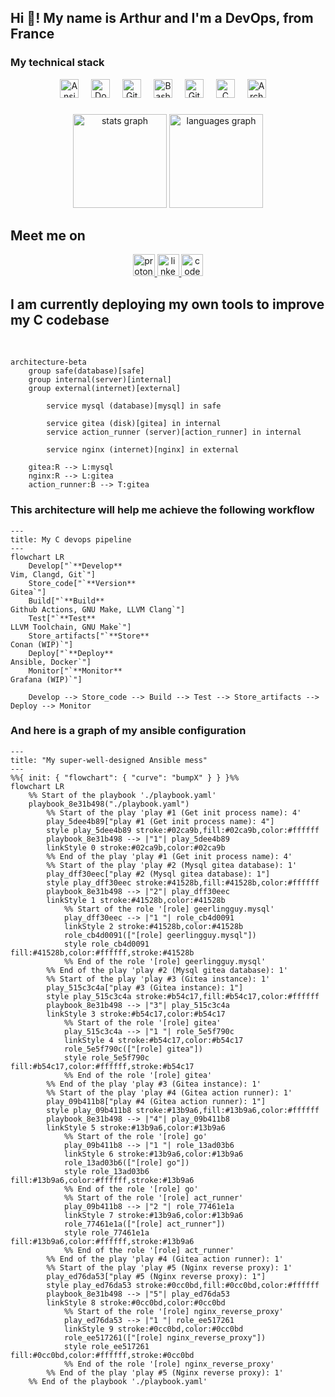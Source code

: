 <h2 align="left">Hi 👋! My name is Arthur and I'm a DevOps, from France</h2>

###

<h3> My technical stack </h3>
<div align="center">
  <img src="https://cdn.jsdelivr.net/gh/devicons/devicon/icons/ansible/ansible-original.svg" height="30" alt="Ansible logo"  />
  <img width="12" />
  <img src="https://cdn.jsdelivr.net/gh/devicons/devicon/icons/docker/docker-original.svg" height="30" alt="Docker logo"  />
  <img width="12" />
  <img src="https://cdn.jsdelivr.net/gh/devicons/devicon/icons/githubactions/githubactions-original.svg" height="30" alt="GitHub Actions logo"  />
  <img width="12" />
  <img src="https://cdn.jsdelivr.net/gh/devicons/devicon/icons/bash/bash-original.svg" height="30" alt="Bash logo"  />
  <img width="12" />
  <img src="https://cdn.jsdelivr.net/gh/devicons/devicon/icons/git/git-original.svg" height="30" alt="Git logo"  />
  <img width="12" />
  <img src="https://cdn.jsdelivr.net/gh/devicons/devicon/icons/c/c-original.svg" height="30" alt="C logo"  />
  <img width="12" />
  <img src="https://cdn.jsdelivr.net/gh/devicons/devicon/icons/archlinux/archlinux-original.svg" height="30" alt="Arch Linux logo"  />
  <img width="12" />
</div>

###

<div align="center">
  <img src="https://github-readme-stats.vercel.app/api?username=boyreau&hide_title=false&hide_rank=true&show_icons=true&include_all_commits=true&count_private=true&disable_animations=false&theme=dracula&locale=en&hide_border=false" height="150" alt="stats graph"  />
  <img src="https://github-readme-stats.vercel.app/api/top-langs?username=boyreau&locale=en&hide_title=false&count_private=false&layout=compact&card_width=320&langs_count=5&theme=dracula&hide_border=false&" height="150" alt="languages graph"  />
</div>

<h2> Meet me on </h2>

<div align="center">
  <a href="mailto:bnzlvosnb@mozmail.com">
    <img src="https://img.shields.io/static/v1?message=ProtonMail&logo=protonmail&label=&color=6D4AFF&logoColor=white&labelColor=&style=for-the-badge" height="35" alt="proton mail logo"  />
  </a>
  <a href="https://www.linkedin.com/in/arthur-b-346985283">
    <img src="https://img.shields.io/static/v1?message=LinkedIn&logo=linkedin&label=&color=0077B5&logoColor=white&labelColor=&style=for-the-badge" height="35" alt="linkedin logo"  />
  </a>
  <a href="https://codeberg.org/zo">
    <img src="https://img.shields.io/static/v1?message=Codeberg&logo=codeberg&label=&color=4793CC&logoColor=white&labelColor=&style=for-the-badge" height="35" alt="codeberg logo"  />
  </a>
</div>

<h2> I am currently deploying my own tools to improve my C codebase </h2>

<br clear="both">

```mermaid
architecture-beta
    group safe(database)[safe]
    group internal(server)[internal]
    group external(internet)[external]

        service mysql (database)[mysql] in safe

        service gitea (disk)[gitea] in internal
        service action_runner (server)[action_runner] in internal

        service nginx (internet)[nginx] in external

    gitea:R --> L:mysql
    nginx:R --> L:gitea
    action_runner:B --> T:gitea
```

###

<h3> This architecture will help me achieve the following workflow </h3>

```mermaid
---
title: My C devops pipeline
---
flowchart LR
    Develop["`**Develop**
Vim, Clangd, Git`"]
    Store_code["`**Version**
Gitea`"]
    Build["`**Build**
Github Actions, GNU Make, LLVM Clang`"]
    Test["`**Test**
LLVM Toolchain, GNU Make`"]
    Store_artifacts["`**Store**
Conan (WIP)`"]
    Deploy["`**Deploy**
Ansible, Docker`"]
    Monitor["`**Monitor**
Grafana (WIP)`"]

    Develop --> Store_code --> Build --> Test --> Store_artifacts --> Deploy --> Monitor
```

<h3> And here is a graph of my ansible configuration </h3>

```mermaid
---
title: "My super-well-designed Ansible mess"
---
%%{ init: { "flowchart": { "curve": "bumpX" } } }%%
flowchart LR
	%% Start of the playbook './playbook.yaml'
	playbook_8e31b498("./playbook.yaml")
		%% Start of the play 'play #1 (Get init process name): 4'
		play_5dee4b89["play #1 (Get init process name): 4"]
		style play_5dee4b89 stroke:#02ca9b,fill:#02ca9b,color:#ffffff
		playbook_8e31b498 --> |"1"| play_5dee4b89
		linkStyle 0 stroke:#02ca9b,color:#02ca9b
		%% End of the play 'play #1 (Get init process name): 4'
		%% Start of the play 'play #2 (Mysql gitea database): 1'
		play_dff30eec["play #2 (Mysql gitea database): 1"]
		style play_dff30eec stroke:#41528b,fill:#41528b,color:#ffffff
		playbook_8e31b498 --> |"2"| play_dff30eec
		linkStyle 1 stroke:#41528b,color:#41528b
			%% Start of the role '[role] geerlingguy.mysql'
			play_dff30eec --> |"1 "| role_cb4d0091
			linkStyle 2 stroke:#41528b,color:#41528b
			role_cb4d0091(["[role] geerlingguy.mysql"])
			style role_cb4d0091 fill:#41528b,color:#ffffff,stroke:#41528b
			%% End of the role '[role] geerlingguy.mysql'
		%% End of the play 'play #2 (Mysql gitea database): 1'
		%% Start of the play 'play #3 (Gitea instance): 1'
		play_515c3c4a["play #3 (Gitea instance): 1"]
		style play_515c3c4a stroke:#b54c17,fill:#b54c17,color:#ffffff
		playbook_8e31b498 --> |"3"| play_515c3c4a
		linkStyle 3 stroke:#b54c17,color:#b54c17
			%% Start of the role '[role] gitea'
			play_515c3c4a --> |"1 "| role_5e5f790c
			linkStyle 4 stroke:#b54c17,color:#b54c17
			role_5e5f790c(["[role] gitea"])
			style role_5e5f790c fill:#b54c17,color:#ffffff,stroke:#b54c17
			%% End of the role '[role] gitea'
		%% End of the play 'play #3 (Gitea instance): 1'
		%% Start of the play 'play #4 (Gitea action runner): 1'
		play_09b411b8["play #4 (Gitea action runner): 1"]
		style play_09b411b8 stroke:#13b9a6,fill:#13b9a6,color:#ffffff
		playbook_8e31b498 --> |"4"| play_09b411b8
		linkStyle 5 stroke:#13b9a6,color:#13b9a6
			%% Start of the role '[role] go'
			play_09b411b8 --> |"1 "| role_13ad03b6
			linkStyle 6 stroke:#13b9a6,color:#13b9a6
			role_13ad03b6(["[role] go"])
			style role_13ad03b6 fill:#13b9a6,color:#ffffff,stroke:#13b9a6
			%% End of the role '[role] go'
			%% Start of the role '[role] act_runner'
			play_09b411b8 --> |"2 "| role_77461e1a
			linkStyle 7 stroke:#13b9a6,color:#13b9a6
			role_77461e1a(["[role] act_runner"])
			style role_77461e1a fill:#13b9a6,color:#ffffff,stroke:#13b9a6
			%% End of the role '[role] act_runner'
		%% End of the play 'play #4 (Gitea action runner): 1'
		%% Start of the play 'play #5 (Nginx reverse proxy): 1'
		play_ed76da53["play #5 (Nginx reverse proxy): 1"]
		style play_ed76da53 stroke:#0cc0bd,fill:#0cc0bd,color:#ffffff
		playbook_8e31b498 --> |"5"| play_ed76da53
		linkStyle 8 stroke:#0cc0bd,color:#0cc0bd
			%% Start of the role '[role] nginx_reverse_proxy'
			play_ed76da53 --> |"1 "| role_ee517261
			linkStyle 9 stroke:#0cc0bd,color:#0cc0bd
			role_ee517261(["[role] nginx_reverse_proxy"])
			style role_ee517261 fill:#0cc0bd,color:#ffffff,stroke:#0cc0bd
			%% End of the role '[role] nginx_reverse_proxy'
		%% End of the play 'play #5 (Nginx reverse proxy): 1'
	%% End of the playbook './playbook.yaml'

```
